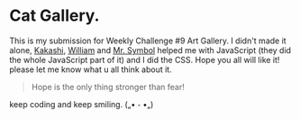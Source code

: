 # Cat Gallery.

This is my submission for Weekly Challenge #9 Art Gallery. I didn't made it alone, [Kakashi](@ApoorvSingal), [William](https://github.com/LucAngevare) and [Mr. Symbol](https://github.com/Symbolistic/) helped me with JavaScript (they did the whole JavaScript part of it) and I did the CSS. Hope you all will like it! please let me know what u all think about it. 

> Hope is the only thing stronger than fear!

keep coding and keep smiling.  („• ֊ •„)


